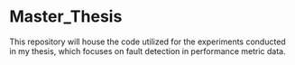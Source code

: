 # Master_Thesis
This repository will house the code utilized for the experiments conducted in my thesis, which focuses on fault detection in performance metric data.
